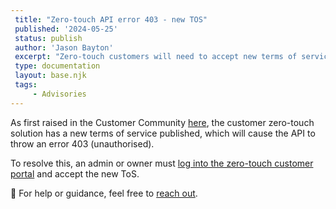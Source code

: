 ```yaml
---
 title: "Zero-touch API error 403 - new TOS"
 published: '2024-05-25'
 status: publish
 author: 'Jason Bayton'
 excerpt: "Zero-touch customers will need to accept new terms of service to continue using the API."
 type: documentation
 layout: base.njk
 tags:
     - Advisories
---
```

As first raised in the Customer Community [here](https://www.androidenterprise.community/t5/community-feedback/zero-touch-customer-api-terms-of-service-error-403-permission/td-p/3946), the customer zero-touch solution has a new terms of service published, which will cause the API to throw an error 403 (unauthorised).

To resolve this, an admin or owner must [log into the zero-touch customer portal](https://partner.android.com/zerotouch) and accept the new ToS.

🛟 For help or guidance, feel free to [reach out](/support/).
